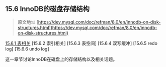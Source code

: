 ## 15.6 InnoDB的磁盘存储结构

> 原文地址 [https://dev.mysql.com/doc/refman/8.0/en/innodb-on-disk-structures.html](https://dev.mysql.com/doc/refman/8.0/en/innodb-on-disk-structures.html)

[15.6.1 表相关](InnoDB_On-Disk_Structures/innodb-tables.md)
[15.6.2 索引相关]
[15.6.3 表空间]
[15.6.4 双写缓冲]
[15.6.5 redo log]
[15.6.6 undo log]

这一章节讨论InnoDB在磁盘上的存储结构以及相关话题。
